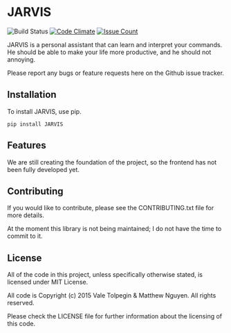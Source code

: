 # JARVIS

![Build Status](https://travis-ci.org/DarkmatterVale/JARVIS.svg?branch=master)
[![Code Climate](https://codeclimate.com/github/DarkmatterVale/regex4dummies/badges/gpa.svg)](https://codeclimate.com/github/DarkmatterVale/JARVIS)
[![Issue Count](https://codeclimate.com/github/DarkmatterVale/JARVIS/badges/issue_count.svg)](https://codeclimate.com/github/DarkmatterVale/JARVIS)

JARVIS is a personal assistant that can learn and interpret your commands. He should be able to make your life more productive, and he should not annoying.

Please report any bugs or feature requests here on the Github issue tracker.

## Installation

To install JARVIS, use pip.

```
pip install JARVIS
```

## Features

We are still creating the foundation of the project, so the frontend has not been fully developed yet.

## Contributing

If you would like to contribute, please see the CONTRIBUTING.txt file for more details.

At the moment this library is not being maintained; I do not have the time to commit to it.

## License

All of the code in this project, unless specifically otherwise stated, is licensed under MIT License.

All code is Copyright (c) 2015 Vale Tolpegin & Matthew Nguyen. All rights reserved.

Please check the LICENSE file for further information about the licensing of this code.
